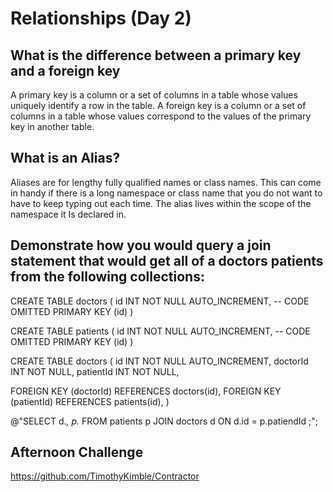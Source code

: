 # Relationships (Day 2)

## What is the difference between a primary key and a foreign key
A primary key is a column or a set of columns in a table whose values uniquely identify a row in the table. A foreign key is a column or a set of columns in a table whose values correspond to the values of the primary key in another table.
## What is an Alias?
Aliases are for lengthy fully qualified names or class names. This can come in handy if there is a long namespace or class name that you do not want to have to keep typing out each time. The alias lives within the scope of the namespace it Is declared in.
## Demonstrate how you would query a join statement that would get all of a doctors patients from the following collections:
CREATE TABLE doctors (
  id INT NOT NULL AUTO_INCREMENT,
  -- CODE OMITTED
  PRIMARY KEY (id)
)

CREATE TABLE patients (
  id INT NOT NULL AUTO_INCREMENT,
  -- CODE OMITTED
  PRIMARY KEY (id)
)

CREATE TABLE doctors (
  id INT NOT NULL AUTO_INCREMENT,
  doctorId INT NOT NULL,
  patientId INT NOT NULL,

  FOREIGN KEY (doctorId)
    REFERENCES doctors(id),
  FOREIGN KEY (patientId)
    REFERENCES patients(id),
)

@"SELECT
d.*,
p.*
FROM patients p
JOIN doctors d ON d.id = p.patiendId
;";

## Afternoon Challenge 
https://github.com/TimothyKimble/Contractor
